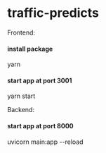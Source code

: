 # traffic-predicts

Frontend:

#### install package

yarn

#### start app at port 3001

yarn start

Backend:

#### start app at port 8000

uvicorn main:app --reload
